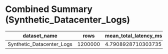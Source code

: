 # Combined Summary (Synthetic_Datacenter_Logs)

| dataset_name | rows | mean_total_latency_ms | median_total_latency_ms | p95_total_latency_ms | success_rate | sensitive_fraction | energy_per_log_j | destination_mix_mysql | destination_mix_elk | destination_mix_ipfs | sensitive_total | sensitive_to_ipfs | sensitive_coverage | sensitive_leakage | leakage_rate | non_sensitive_ipfs_fraction | compliance_score |
| --- | --- | --- | --- | --- | --- | --- | --- | --- | --- | --- | --- | --- | --- | --- | --- | --- | --- |
| Synthetic_Datacenter_Logs | 1200000 | 4.7908928710303735 | 13.574482494732365 | 0.12162104831107151 | 1.0 | 0.0 | 0.09373362256916666 | 0.4236933333333333 | 0.40964 | 0.16666666666666666 | 0 | 0 | 1.0 | 0 | 0.0 | 0.16666666666666666 | 1.0 |
